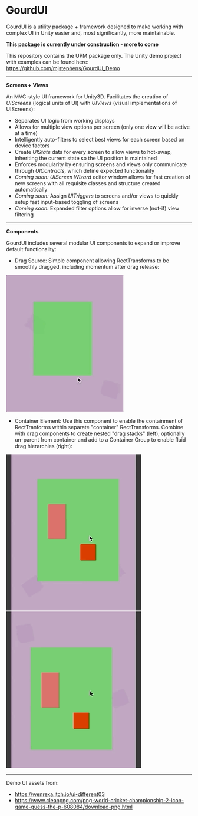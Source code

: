 # GourdUI

GourdUI is a utility package + framework designed to make working with complex UI in Unity easier and, most significantly, more maintainable.

**This package is currently under construction - more to come**

This repository contains the UPM package only. The Unity demo project with examples can be found here: https://github.com/mjstephens/GourdUI_Demo   

---
**Screens + Views**


An MVC-style UI framework for Unity3D. Facilitates the creation of *UIScreens* (logical units of UI) with *UIViews* (visual implementations of UIScreens):


- Separates UI logic from working displays
- Allows for multiple view options per screen (only one view will be active at a time)
- Intelligently auto-filters to select best views for each screen based on device factors
- Create *UIState* data for every screen to allow views to hot-swap, inheriting the current state so the UI position is maintained
- Enforces modularity by ensuring screens and views only communicate through *UIContracts*, which define expected functionality
- *Coming soon:* *UIScreen Wizard* editor window allows for fast creation of new screens with all requisite classes and structure created automatically
- *Coming soon:* Assign *UITriggers* to screens and/or views to quickly setup fast input-based toggling of screens
- *Coming soon:* Expanded filter options allow for inverse (not-if) view filtering

---

**Components**

GourdUI includes several modular UI components to expand or improve default functionality:

- Drag Source: Simple component allowing RectTransforms to be smoothly dragged, including momentum after drag release:

![](Demo/gourui_drag.gif)

- Container Element: Use this component to enable the containment of RectTranforms within separate "container" RectTransforms. Combine with drag components to create nested "drag stacks" (left); optionally un-parent from container and add to a Container Group to enable fluid drag hierarchies (right):

![](Demo/gourdui_nestedDrag.gif) ![](Demo/gourUI_nestedFluid.gif)


---


Demo UI assets from:
- https://wenrexa.itch.io/ui-different03
- https://www.cleanpng.com/png-world-cricket-championship-2-icon-game-guess-the-p-608084/download-png.html

